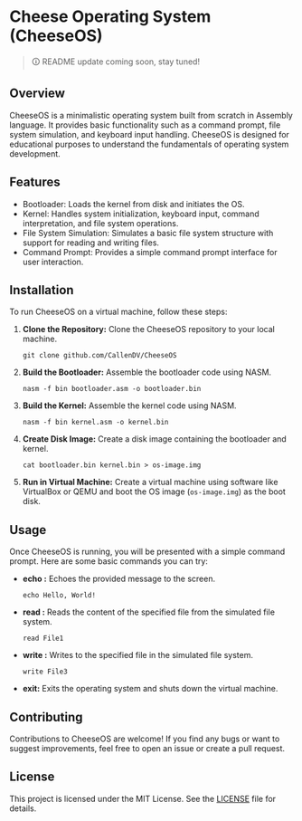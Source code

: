 # Cheese Operating System (CheeseOS)

> 🛈 README update coming soon, stay tuned!

## Overview
CheeseOS is a minimalistic operating system built from scratch in Assembly language. It provides basic functionality such as a command prompt, file system simulation, and keyboard input handling. CheeseOS is designed for educational purposes to understand the fundamentals of operating system development.

## Features
- Bootloader: Loads the kernel from disk and initiates the OS.
- Kernel: Handles system initialization, keyboard input, command interpretation, and file system operations.
- File System Simulation: Simulates a basic file system structure with support for reading and writing files.
- Command Prompt: Provides a simple command prompt interface for user interaction.

## Installation
To run CheeseOS on a virtual machine, follow these steps:

1. **Clone the Repository:** Clone the CheeseOS repository to your local machine.
   ```
   git clone github.com/CallenDV/CheeseOS
   ```

2. **Build the Bootloader:** Assemble the bootloader code using NASM.
   ```
   nasm -f bin bootloader.asm -o bootloader.bin
   ```

3. **Build the Kernel:** Assemble the kernel code using NASM.
   ```
   nasm -f bin kernel.asm -o kernel.bin
   ```

4. **Create Disk Image:** Create a disk image containing the bootloader and kernel.
   ```
   cat bootloader.bin kernel.bin > os-image.img
   ```

5. **Run in Virtual Machine:** Create a virtual machine using software like VirtualBox or QEMU and boot the OS image (`os-image.img`) as the boot disk.

## Usage
Once CheeseOS is running, you will be presented with a simple command prompt. Here are some basic commands you can try:

- **echo <message>:** Echoes the provided message to the screen.
  ```
  echo Hello, World!
  ```

- **read <filename>:** Reads the content of the specified file from the simulated file system.
  ```
  read File1
  ```

- **write <filename>:** Writes to the specified file in the simulated file system.
  ```
  write File3
  ```

- **exit:** Exits the operating system and shuts down the virtual machine.

## Contributing
Contributions to CheeseOS are welcome! If you find any bugs or want to suggest improvements, feel free to open an issue or create a pull request.

## License
This project is licensed under the MIT License. See the [LICENSE](LICENSE) file for details.
